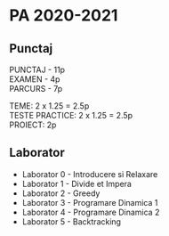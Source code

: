# PA 2020-2021
## Punctaj

PUNCTAJ - 11p\
EXAMEN - 4p\
PARCURS - 7p

TEME: 2 x 1.25 = 2.5p\
TESTE PRACTICE: 2 x 1.25 = 2.5p\
PROIECT: 2p

## Laborator

* Laborator 0 - Introducere si Relaxare
* Laborator 1 - Divide et Impera
* Laborator 2 - Greedy
* Laborator 3 - Programare Dinamica 1
* Laborator 4 - Programare Dinamica 2
* Laborator 5 - Backtracking
